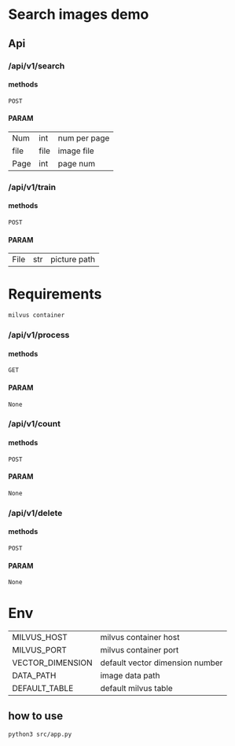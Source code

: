 # Search images demo

## Api
### /api/v1/search 
#### methods
    POST
#### PARAM
||||
|-|-|-|
|Num|int|num per page|
|file|file|image file|
|Page|int|page num|
### /api/v1/train
#### methods
	POST
#### PARAM
||||
|-|-|-|
|File|str|picture path|
# Requirements
    milvus container


### /api/v1/process
#### methods
    GET
#### PARAM
    None
    
### /api/v1/count 
#### methods
    POST
#### PARAM
    None
    
### /api/v1/delete 
#### methods
    POST
#### PARAM
    None
     

# Env
|||
|-|-|
|MILVUS_HOST |milvus container host|
|MILVUS_PORT |milvus container port|
|VECTOR_DIMENSION |default vector dimension number|
|DATA_PATH |image data path|
|DEFAULT_TABLE |default milvus table|


## how to use

    python3 src/app.py
